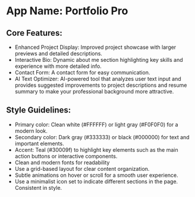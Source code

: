 # **App Name**: Portfolio Pro

## Core Features:

- Enhanced Project Display: Improved project showcase with larger previews and detailed descriptions.
- Interactive Bio: Dynamic about me section highlighting key skills and experience with more detailed info.
- Contact Form: A contact form for easy communication.
- AI Text Optimizer: AI-powered tool that analyzes user text input and provides suggested improvements to project descriptions and resume summary to make your professional background more attractive.

## Style Guidelines:

- Primary color: Clean white (#FFFFFF) or light gray (#F0F0F0) for a modern look.
- Secondary color: Dark gray (#333333) or black (#000000) for text and important elements.
- Accent: Teal (#30009f) to highlight key elements such as the main action buttons or interactive components.
- Clean and modern fonts for readability
- Use a grid-based layout for clear content organization.
- Subtle animations on hover or scroll for a smooth user experience.
- Use a minimalist icon set to indicate different sections in the page. Consistent in style.